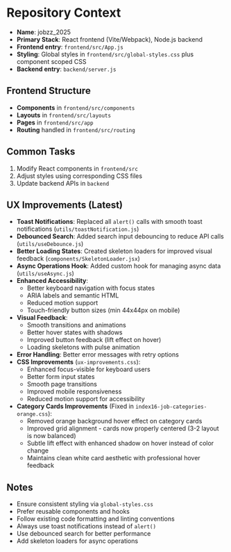 # Repository Context

- **Name**: jobzz_2025
- **Primary Stack**: React frontend (Vite/Webpack), Node.js backend
- **Frontend entry**: `frontend/src/App.js`
- **Styling**: Global styles in `frontend/src/global-styles.css` plus component scoped CSS
- **Backend entry**: `backend/server.js`

## Frontend Structure
- **Components** in `frontend/src/components`
- **Layouts** in `frontend/src/layouts`
- **Pages** in `frontend/src/app`
- **Routing** handled in `frontend/src/routing`

## Common Tasks
1. Modify React components in `frontend/src`
2. Adjust styles using corresponding CSS files
3. Update backend APIs in `backend`

## UX Improvements (Latest)
- **Toast Notifications**: Replaced all `alert()` calls with smooth toast notifications (`utils/toastNotification.js`)
- **Debounced Search**: Added search input debouncing to reduce API calls (`utils/useDebounce.js`)
- **Better Loading States**: Created skeleton loaders for improved visual feedback (`components/SkeletonLoader.jsx`)
- **Async Operations Hook**: Added custom hook for managing async data (`utils/useAsync.js`)
- **Enhanced Accessibility**: 
  - Better keyboard navigation with focus states
  - ARIA labels and semantic HTML
  - Reduced motion support
  - Touch-friendly button sizes (min 44x44px on mobile)
- **Visual Feedback**:
  - Smooth transitions and animations
  - Better hover states with shadows
  - Improved button feedback (lift effect on hover)
  - Loading skeletons with pulse animation
- **Error Handling**: Better error messages with retry options
- **CSS Improvements** (`ux-improvements.css`):
  - Enhanced focus-visible for keyboard users
  - Better form input states
  - Smooth page transitions
  - Improved mobile responsiveness
  - Reduced motion support for accessibility
- **Category Cards Improvements** (Fixed in `index16-job-categories-orange.css`):
  - Removed orange background hover effect on category cards
  - Improved grid alignment - cards now properly centered (3-2 layout is now balanced)
  - Subtle lift effect with enhanced shadow on hover instead of color change
  - Maintains clean white card aesthetic with professional hover feedback

## Notes
- Ensure consistent styling via `global-styles.css`
- Prefer reusable components and hooks
- Follow existing code formatting and linting conventions
- Always use toast notifications instead of `alert()`
- Use debounced search for better performance
- Add skeleton loaders for async operations